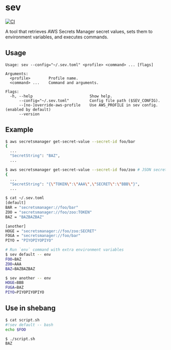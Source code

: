 # sev

[![CI](https://github.com/winebarrel/sev/actions/workflows/ci.yml/badge.svg)](https://github.com/winebarrel/sev/actions/workflows/ci.yml)

A tool that retrieves AWS Secrets Manager secret values, sets them to environment variables, and executes commands.

## Usage

```
Usage: sev --config="~/.sev.toml" <profile> <command> ... [flags]

Arguments:
  <profile>        Profile name.
  <command> ...    Command and arguments.

Flags:
  -h, --help                         Show help.
      --config="~/.sev.toml"         Config file path ($SEV_CONFIG).
      --[no-]override-aws-profile    Use AWS_PROFILE in sev config. (enabled by default)
      --version
```

## Example

```sh
$ aws secretsmanager get-secret-value --secret-id foo/bar
{
  ...
  "SecretString": "BAZ",
  ...

$ aws secretsmanager get-secret-value --secret-id foo/zoo # JSON secret
{
  ...
  "SecretString": "{\"TOKEN\":\"AAA\",\"SECRET\":\"BBB\"}",
  ...
```

```sh
$ cat ~/.sev.toml
[default]
BAR = "secretsmanager://foo/bar"
ZOO = "secretsmanager://foo/zoo:TOKEN"
BAZ = "BAZBAZBAZ"

[another]
HOGE = "secretsmanager://foo/zoo:SECRET"
FOGA = "secretsmanager://foo/bar"
PIYO = "PIYOPIYOPIYO"
```

```sh
# Run `env` command with extra environment variables
$ sev default -- env
FOO=BAZ
ZOO=AAA
BAZ=BAZBAZBAZ

$ sev another -- env
HOGE=BBB
FUGA=BAZ
PIYO=PIYOPIYOPIYO
```

## Use in shebang

```sh
$ cat script.sh
#!sev default -- bash
echo $FOO
```

```sh
$ ./script.sh
BAZ
```
